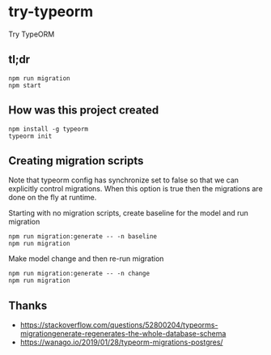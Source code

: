 # try-typeorm

Try TypeORM

## tl;dr

    npm run migration
    npm start
    
## How was this project created

    npm install -g typeorm
    typeorm init
    
## Creating migration scripts

Note that typeorm config has synchronize set to false so that we can explicitly control migrations. When this
option is true then the migrations are done on the fly at runtime.

Starting with no migration scripts, create baseline for the model and run migration

    npm run migration:generate -- -n baseline
    npm run migration

Make model change and then re-run migration
                      
    npm run migration:generate -- -n change
    npm run migration

## Thanks

* https://stackoverflow.com/questions/52800204/typeorms-migrationgenerate-regenerates-the-whole-database-schema
* https://wanago.io/2019/01/28/typeorm-migrations-postgres/

